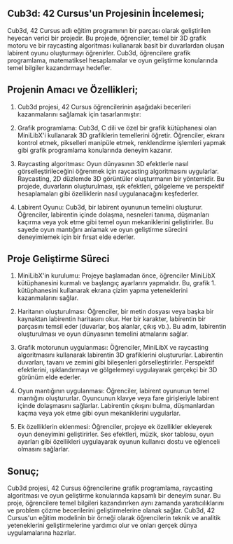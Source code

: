 ## Cub3d: 42 Cursus'un Projesinin İncelemesi;
Cub3d, 42 Cursus adlı eğitim programının bir parçası olarak geliştirilen heyecan verici bir projedir. Bu projede, öğrenciler, temel bir 3D grafik motoru ve bir raycasting algoritması kullanarak basit bir duvarlardan oluşan labirent oyunu oluşturmayı öğrenirler. Cub3d, öğrencilere grafik programlama, matematiksel hesaplamalar ve oyun geliştirme konularında temel bilgiler kazandırmayı hedefler.

## Projenin Amacı ve Özellikleri;
1. Cub3d projesi, 42 Cursus öğrencilerinin aşağıdaki becerileri kazanmalarını sağlamak için tasarlanmıştır:

2. Grafik programlama: Cub3d, C dili ve özel bir grafik kütüphanesi olan MiniLibX'i kullanarak 3D grafiklerin temellerini öğretir. Öğrenciler, ekranı kontrol etmek, pikselleri manipüle etmek, renklendirme işlemleri yapmak gibi grafik programlama konularında deneyim kazanır.

3. Raycasting algoritması: Oyun dünyasının 3D efektlerle nasıl görselleştirileceğini öğrenmek için raycasting algoritmasını uygularlar. Raycasting, 2D düzlemde 3D görüntüler oluşturmanın bir yöntemidir. Bu projede, duvarların oluşturulması, ışık efektleri, gölgeleme ve perspektif hesaplamaları gibi özelliklerin nasıl uygulanacağını keşfederler.

4. Labirent Oyunu: Cub3d, bir labirent oyununun temelini oluşturur. Öğrenciler, labirentin içinde dolaşma, nesneleri tanıma, düşmanları kaçırma veya yok etme gibi temel oyun mekaniklerini geliştirirler. Bu sayede oyun mantığını anlamak ve oyun geliştirme sürecini deneyimlemek için bir fırsat elde ederler.

## Proje Geliştirme Süreci

1. MiniLibX'in kurulumu: Projeye başlamadan önce, öğrenciler MiniLibX kütüphanesini kurmalı ve başlangıç ayarlarını yapmalıdır. Bu, grafik 1. kütüphanesini kullanarak ekrana çizim yapma yeteneklerini kazanmalarını sağlar.

2. Haritanın oluşturulması: Öğrenciler, bir metin dosyası veya başka bir kaynaktan labirentin haritasını okur. Her bir karakter, labirentin bir parçasını temsil eder (duvarlar, boş alanlar, çıkış vb.). Bu adım, labirentin oluşturulması ve oyun dünyasının temelini atmalarını sağlar.

3. Grafik motorunun uygulanması: Öğrenciler, MiniLibX ve raycasting algoritmasını kullanarak labirentin 3D grafiklerini oluştururlar. Labirentin duvarları, tavanı ve zemini gibi bileşenleri görselleştirirler. Perspektif efektlerini, ışıklandırmayı ve gölgelemeyi uygulayarak gerçekçi bir 3D görünüm elde ederler.

4. Oyun mantığının uygulanması: Öğrenciler, labirent oyununun temel mantığını oluştururlar. Oyuncunun klavye veya fare girişleriyle labirent içinde dolaşmasını sağlarlar. Labirentin çıkışını bulma, düşmanlardan kaçma veya yok etme gibi oyun mekaniklerini uygularlar.

5. Ek özelliklerin eklenmesi: Öğrenciler, projeye ek özellikler ekleyerek oyun deneyimini geliştirirler. Ses efektleri, müzik, skor tablosu, oyun ayarları gibi özellikleri uygulayarak oyunun kullanıcı dostu ve eğlenceli olmasını sağlarlar.

## Sonuç;
Cub3d projesi, 42 Cursus öğrencilerine grafik programlama, raycasting algoritması ve oyun geliştirme konularında kapsamlı bir deneyim sunar. Bu proje, öğrencilere temel bilgileri kazandırırken aynı zamanda yaratıcılıklarını ve problem çözme becerilerini geliştirmelerine olanak sağlar. Cub3d, 42 Cursus'un eğitim modelinin bir örneği olarak öğrencilerin teknik ve analitik yeteneklerini geliştirmelerine yardımcı olur ve onları gerçek dünya uygulamalarına hazırlar.
